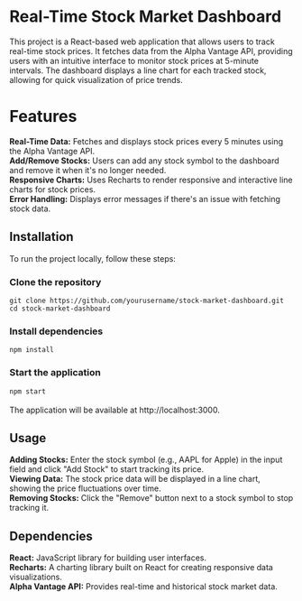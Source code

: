 # Real-Time Stock Market Dashboard
This project is a React-based web application that allows users to track real-time stock prices. It fetches data from the Alpha Vantage API, providing users with an intuitive interface to monitor stock prices at 5-minute intervals. The dashboard displays a line chart for each tracked stock, allowing for quick visualization of price trends.

# Features
**Real-Time Data:** Fetches and displays stock prices every 5 minutes using the Alpha Vantage API.\
**Add/Remove Stocks:** Users can add any stock symbol to the dashboard and remove it when it's no longer needed.\
**Responsive Charts:** Uses Recharts to render responsive and interactive line charts for stock prices.\
**Error Handling:** Displays error messages if there's an issue with fetching stock data.

## Installation
To run the project locally, follow these steps:

### Clone the repository
`git clone https://github.com/yourusername/stock-market-dashboard.git`
`cd stock-market-dashboard`

### Install dependencies
`npm install`

### Start the application
`npm start`\
\
The application will be available at http://localhost:3000.

## Usage
**Adding Stocks:** Enter the stock symbol (e.g., AAPL for Apple) in the input field and click "Add Stock" to start tracking its price.\
**Viewing Data:** The stock price data will be displayed in a line chart, showing the price fluctuations over time.\
**Removing Stocks:** Click the "Remove" button next to a stock symbol to stop tracking it.

## Dependencies
**React:** JavaScript library for building user interfaces.\
**Recharts:** A charting library built on React for creating responsive data visualizations.\
**Alpha Vantage API:** Provides real-time and historical stock market data.
